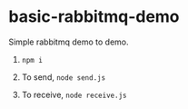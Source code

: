 # basic-rabbitmq-demo
Simple rabbitmq demo to demo.

1. `npm i`

2. To send, `node send.js`

3. To receive, `node receive.js`
